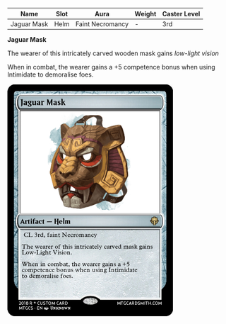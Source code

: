 
| Name            | Slot   | Aura                 | Weight | Caster Level |
| --------------- | ------ | -------------------- | ------ | ------------ |
| Jaguar Mask | Helm | Faint Necromancy | -   | 3rd         |

**Jaguar Mask**

The wearer of this intricately carved wooden mask gains _low-light vision_

When in combat, the wearer gains a +5 competence bonus when using Intimidate to demoralise foes.

![itemimage]

[itemimage]: https://github.com/FFrisby/PathfinderArcadia/blob/main/Magic%20Items/ItemArt/JaguarMask.png
